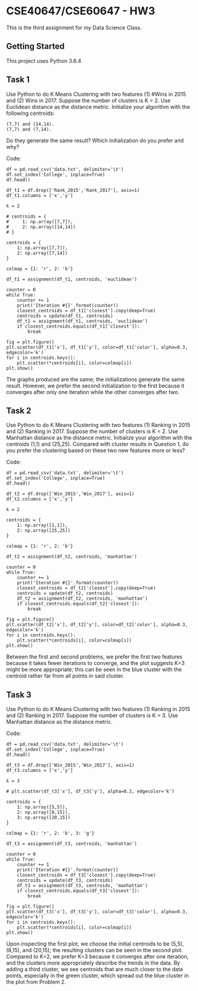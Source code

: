 # CSE40647/CSE60647 - HW3

This is the third assignment for my Data Science Class.

## Getting Started

This project uses Python 3.6.4


## Task 1

Use Python to do K Means Clustering with two features (1) #Wins in 2015 and (2) Wins in 2017. Suppose the number of clusters is K = 2. Use Euclidean distance as the distance metric. Initialize your algorithm with the following centroids:

```
(7,7) and (14,14).
(7,7) and (7,14).
```

Do they generate the same result? Which initialization do you prefer and why?

Code:
```
df = pd.read_csv('data.txt', delimiter='\t')
df.set_index('College', inplace=True)
df.head()

df_t1 = df.drop(['Rank_2015','Rank_2017'], axis=1)
df_t1.columns = ['x','y']

k = 2

# centroids = {
#     1: np.array([7,7]),
#     2: np.array([14,14])
# }

centroids = {
    1: np.array([7,7]),
    2: np.array([7,14])
}

colmap = {1: 'r', 2: 'b'}

df_t1 = assignment(df_t1, centroids, 'euclidean')

counter = 0
while True:
    counter += 1
    print('Iteration #{}'.format(counter))
    closest_centroids = df_t1['closest'].copy(deep=True)
    centroids = update(df_t1, centroids)
    df_t1 = assignment(df_t1, centroids, 'euclidean')
    if closest_centroids.equals(df_t1['closest']):
        break

fig = plt.figure()
plt.scatter(df_t1['x'], df_t1['y'], color=df_t1['color'], alpha=0.3, edgecolor='k')
for i in centroids.keys():
    plt.scatter(*centroids[i], color=colmap[i])
plt.show()
```

The graphs produced are the same; the initializations generate the same result. However, we prefer the second initialization to the first because it converges after only one iteration while the other converges after two.

## Task 2

Use Python to do K Means Clustering with two features (1) Ranking in 2015 and (2) Ranking in 2017. Suppose the number of clusters is K = 2. Use Manhattan distance as the distance metric. Initialize your algorithm with the centroids (1,1) and (25,25). Compared with cluster results in Question 1, do you prefer the clustering based on these two new features more or less?

Code:
```
df = pd.read_csv('data.txt', delimiter='\t')
df.set_index('College', inplace=True)
df.head()

df_t2 = df.drop(['Win_2015','Win_2017'], axis=1)
df_t2.columns = ['x','y']

k = 2

centroids = {
    1: np.array([1,1]),
    2: np.array([25,25])
}

colmap = {1: 'r', 2: 'b'}

df_t2 = assignment(df_t2, centroids, 'manhattan')

counter = 0
while True:
    counter += 1
    print('Iteration #{}'.format(counter))
    closest_centroids = df_t2['closest'].copy(deep=True)
    centroids = update(df_t2, centroids)
    df_t2 = assignment(df_t2, centroids, 'manhattan')
    if closest_centroids.equals(df_t2['closest']):
        break

fig = plt.figure()
plt.scatter(df_t2['x'], df_t2['y'], color=df_t2['color'], alpha=0.3, edgecolor='k')
for i in centroids.keys():
    plt.scatter(*centroids[i], color=colmap[i])
plt.show()
```

Between the first and second problems, we prefer the first two features because it takes fewer iterations to converge, and the plot suggests K=3 might be more appropriate; this can be seen in the blue cluster with the centroid rather far from all points in said cluster.


## Task 3

Use Python to do K Means Clustering with two features (1) Ranking in 2015 and (2) Ranking in 2017. Suppose the number of clusters is K = 3. Use Manhattan distance as the distance metric.

Code:
```
df = pd.read_csv('data.txt', delimiter='\t')
df.set_index('College', inplace=True)
df.head()

df_t3 = df.drop(['Win_2015','Win_2017'], axis=1)
df_t3.columns = ['x','y']

k = 3

# plt.scatter(df_t3['x'], df_t3['y'], alpha=0.3, edgecolor='k')

centroids = {
    1: np.array([5,5]),
    2: np.array([8,15]),
    3: np.array([20,15])
}

colmap = {1: 'r', 2: 'b', 3: 'g'}

df_t3 = assignment(df_t3, centroids, 'manhattan')

counter = 0
while True:
    counter += 1
    print('Iteration #{}'.format(counter))
    closest_centroids = df_t3['closest'].copy(deep=True)
    centroids = update(df_t3, centroids)
    df_t3 = assignment(df_t3, centroids, 'manhattan')
    if closest_centroids.equals(df_t3['closest']):
        break

fig = plt.figure()
plt.scatter(df_t3['x'], df_t3['y'], color=df_t3['color'], alpha=0.3, edgecolor='k')
for i in centroids.keys():
    plt.scatter(*centroids[i], color=colmap[i])
plt.show()
```

Upon inspecting the first plot, we choose the initial centroids to be (5,5), (8,15), and (20,15); the resulting clusters can be seen in the second plot. Compared to K=2, we prefer K=3 because it converges after one iteration, and the clusters more appropriately describe the trends in the data. By adding a third cluster, we see centroids that are much closer to the data points, especially in the green cluster, which spread out the blue cluster in the plot from Problem 2.
